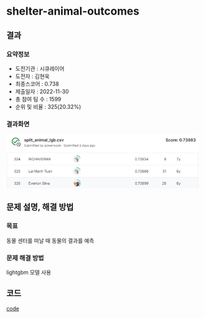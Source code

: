 # shelter-animal-outcomes

## 결과

### 요약정보

- 도전기관 : 시큐레이어
- 도전자 : 김현욱
- 최종스코어 : 0.738
- 제출일자 : 2022-11-30
- 총 참여 팀 수 : 1599
- 순위 및 비율 : 325(20.32%)

### 결과화면
![leaderboard](./img/score.PNG)
![leaderboard](./img/rank.PNG)



## 문제 설명, 해결 방법

### 목표
동물 센터를 떠날 때 동물의 결과를 예측

### 문제 해결 방법 
lightgbm 모델 사용

## 코드
[code](./shelter.ipynb)
